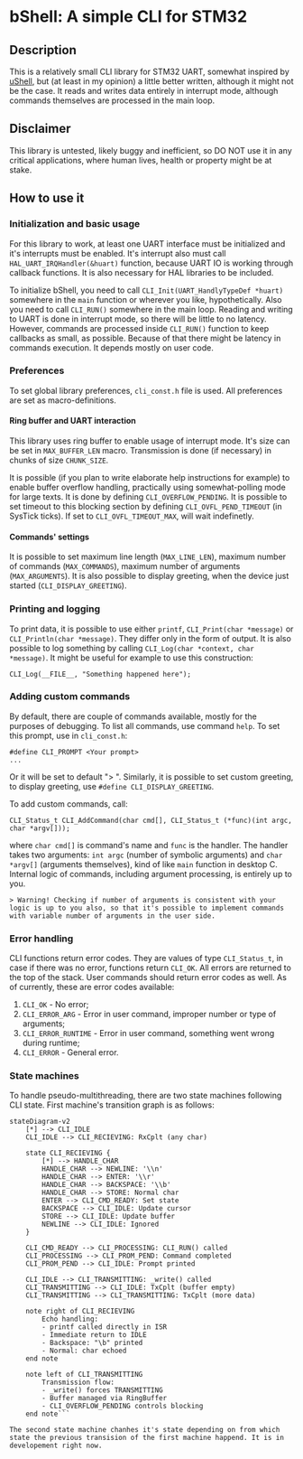 # bShell: A simple CLI for STM32

## Description

This is a relatively small CLI library for STM32 UART, somewhat inspired by [uShell](https://github.com/mdiepart/ushell-stm32/tree/master), but (at least in my opinion) a little better written, although it might not be the case. It reads and writes data entirely in interrupt mode, although commands themselves are processed in the main loop.

## Disclaimer

This library is untested, likely buggy and inefficient, so DO NOT use it in any critical applications, where human lives, health or property might be at stake.

## How to use it

### Initialization and basic usage

For this library to work, at least one UART interface must be initialized and it's interrupts must be enabled. It's interrupt also must call `HAL_UART_IRQHandler(&huart)` function, because UART IO is working through callback functions. It is also necessary for HAL libraries to be included.

To initialize bShell, you need to call `CLI_Init(UART_HandlyTypeDef *huart)` somewhere in the `main` function or wherever you like, hypothetically. Also you need to call `CLI_RUN()` somewhere in the main loop. Reading and writing to UART is done in interrupt mode, so there will be little to no latency. However, commands are processed inside `CLI_RUN()` function to keep callbacks as small, as possible. Because of that there might be latency in commands execution. It depends mostly on user code.

### Preferences

To set global library preferences, `cli_const.h` file is used. All preferences are set as macro-definitions.

#### Ring buffer and UART interaction

This library uses ring buffer to enable usage of interrupt mode. It's size can be set in `MAX_BUFFER_LEN` macro. Transmission is done (if necessary) in chunks of size `CHUNK_SIZE`. 

It is possible (if you plan to write elaborate help instructions for example) to enable buffer overflow handling, practically using somewhat-polling mode for large texts. It is done by defining `CLI_OVERFLOW_PENDING`. It is possible to set timeout to this blocking section by defining `CLI_OVFL_PEND_TIMEOUT` (in SysTick ticks). If set to `CLI_OVFL_TIMEOUT_MAX`, will wait indefinetly.

#### Commands' settings

It is possible to set maximum line length (`MAX_LINE_LEN`), maximum number of commands (`MAX_COMMANDS`), maximum number of arguments (`MAX_ARGUMENTS`). It is also possible to display greeting, when the device just started (`CLI_DISPLAY_GREETING`).

### Printing and logging

To print data, it is possible to use either `printf`, `CLI_Print(char *message)` or `CLI_Println(char *message)`. They differ only in the form of output. It is also possible to log something by calling `CLI_Log(char *context, char *message)`. It might be useful for example to use this construction:

    CLI_Log(__FILE__, "Something happened here");



### Adding custom commands

By default, there are couple of commands available, mostly for the purposes of debugging. To list all commands, use command `help`. To set this prompt, use in `cli_const.h`:

    #define CLI_PROMPT <Your prompt>
    ...
Or it will be set to default "> ". Similarly, it is possible to set custom greeting, to display greeting, use `#define CLI_DISPLAY_GREETING`.

To add custom commands, call:

    CLI_Status_t CLI_AddCommand(char cmd[], CLI_Status_t (*func)(int argc, char *argv[]));

where `char cmd[]` is command's name and `func` is the handler. The handler takes two arguments: `int argc` (number of symbolic arguments) and `char *argv[]` (arguments themselves), kind of like `main` function in desktop C. Internal logic of commands, including argument processing, is entirely up to you.

    > Warning! Checking if number of arguments is consistent with your logic is up to you also, so that it's possible to implement commands with variable number of arguments in the user side.  

### Error handling

CLI functions return error codes. They are values of type `CLI_Status_t`, in case if there was no error, functions return `CLI_OK`. All errors are returned to the top of the stack. User commands should return error codes as well. As of currently, these are error codes available:

1. `CLI_OK` - No error;
2. `CLI_ERROR_ARG` - Error in user command, improper number or type of arguments;
3. `CLI_ERROR_RUNTIME` - Error in user command, something went wrong during runtime;
4. `CLI_ERROR` - General error.

### State machines

To handle pseudo-multithreading, there are two state machines following CLI state. First machine's transition graph is as follows:

```mermaid
stateDiagram-v2
    [*] --> CLI_IDLE
    CLI_IDLE --> CLI_RECIEVING: RxCplt (any char)
    
    state CLI_RECIEVING {
        [*] --> HANDLE_CHAR
        HANDLE_CHAR --> NEWLINE: '\\n'
        HANDLE_CHAR --> ENTER: '\\r'
        HANDLE_CHAR --> BACKSPACE: '\\b'
        HANDLE_CHAR --> STORE: Normal char
        ENTER --> CLI_CMD_READY: Set state
        BACKSPACE --> CLI_IDLE: Update cursor
        STORE --> CLI_IDLE: Update buffer
        NEWLINE --> CLI_IDLE: Ignored
    }
    
    CLI_CMD_READY --> CLI_PROCESSING: CLI_RUN() called
    CLI_PROCESSING --> CLI_PROM_PEND: Command completed
    CLI_PROM_PEND --> CLI_IDLE: Prompt printed
    
    CLI_IDLE --> CLI_TRANSMITTING: _write() called
    CLI_TRANSMITTING --> CLI_IDLE: TxCplt (buffer empty)
    CLI_TRANSMITTING --> CLI_TRANSMITTING: TxCplt (more data)

    note right of CLI_RECIEVING
        Echo handling:
        - printf called directly in ISR
        - Immediate return to IDLE
        - Backspace: "\b" printed
        - Normal: char echoed
    end note
    
    note left of CLI_TRANSMITTING
        Transmission flow:
        - _write() forces TRANSMITTING
        - Buffer managed via RingBuffer
        - CLI_OVERFLOW_PENDING controls blocking
    end note```

The second state machine chanhes it's state depending on from which state the previous transision of the first machine happend. It is in developement right now.